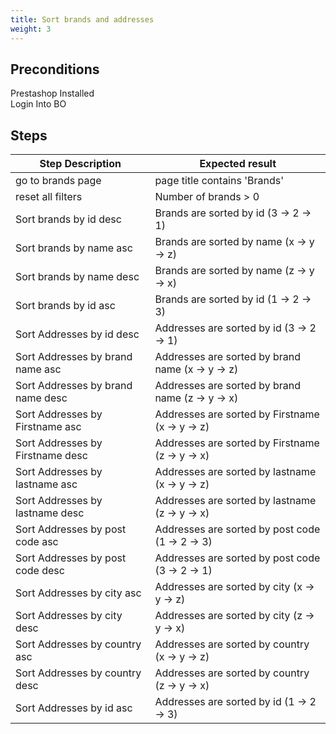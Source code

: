 ```yaml
---
title: Sort brands and addresses
weight: 3
---
```


## Preconditions

Prestashop Installed\
Login Into BO
## Steps
| Step Description | Expected result |
| ----- | ----- |
| go to brands page | page title contains 'Brands' |
| reset all filters | Number of brands > 0 |
| Sort brands by id desc | Brands are sorted by id (3 -> 2 -> 1) |
| Sort brands by name asc | Brands are sorted by name (x -> y -> z) |
| Sort brands by name desc | Brands are sorted by name (z -> y -> x) |
| Sort brands by id asc | Brands are sorted by id (1 -> 2 -> 3) |
| Sort Addresses by id desc | Addresses are sorted by id (3 -> 2 -> 1) |
| Sort Addresses by brand name asc | Addresses are sorted by brand name (x -> y -> z) |
| Sort Addresses by brand name desc | Addresses are sorted by brand name (z -> y -> x) |
| Sort Addresses by Firstname asc | Addresses are sorted by Firstname (x -> y -> z) |
| Sort Addresses by Firstname desc | Addresses are sorted by Firstname (z -> y -> x) |
| Sort Addresses by lastname asc | Addresses are sorted by lastname (x -> y -> z) |
| Sort Addresses by lastname desc | Addresses are sorted by lastname (z -> y -> x) |
| Sort Addresses by post code asc | Addresses are sorted by post code (1 -> 2 -> 3) |
| Sort Addresses by post code desc | Addresses are sorted by post code (3 -> 2 -> 1) |
| Sort Addresses by city asc | Addresses are sorted by city (x -> y -> z) |
| Sort Addresses by city desc | Addresses are sorted by city (z -> y -> x) |
| Sort Addresses by country asc | Addresses are sorted by country (x -> y -> z) |
| Sort Addresses by country desc | Addresses are sorted by country (z -> y -> x) |
| Sort Addresses by id asc | Addresses are sorted by id (1 -> 2 -> 3) |
